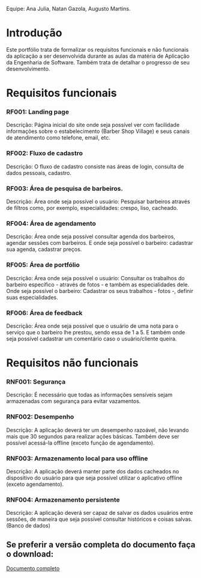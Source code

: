 Equipe: Ana Julia, Natan Gazola, Augusto Martins.

# Introdução
Este portfólio trata de formalizar os requisitos funcionais e não funcionais da aplicação a ser desenvolvida durante as aulas da matéria de Aplicação da Engenharia de Software. Também trata de detalhar o progresso de seu desenvolvimento.

# Requisitos funcionais

### RF001: Landing page
Descrição: Página inicial do site onde seja possível ver com facilidade informações sobre o estabelecimento (Barber Shop Village) e seus canais de atendimento como telefone, email, etc.

### RF002: Fluxo de cadastro
Descrição: O fluxo de cadastro consiste nas áreas de login, consulta de dados pessoais, cadastro.

### RF003: Área de pesquisa de barbeiros.
Descrição: Área onde seja possível o usuário: Pesquisar barbeiros através de filtros como, por exemplo, especialidades: crespo, liso, cacheado.

### RF004: Área de agendamento
 Descrição: Área onde seja possível consultar agenda dos barbeiros, agendar sessões com barbeiros. E onde seja possível o barbeiro: cadastrar sua agenda, cadastrar preços.

### RF005: Área de portfólio
Descrição: Área onde seja possível o usuário: Consultar os trabalhos do barbeiro específico - através de fotos - e também as especialidades dele.
Onde seja possível o barbeiro: Cadastrar os seus trabalhos - fotos -, definir suas especialidades.

### RF006: Área de feedback
Descrição: Área onde seja possível que o usuário de uma nota para o serviço que o barbeiro lhe prestou, sendo essa de 1 a 5. E também onde seja possível cadastrar um comentário caso o usuário/cliente queira.

# Requisitos não funcionais

### RNF001: Segurança
Descrição: É necessário que todas as informações sensíveis sejam armazenadas com segurança para evitar vazamentos.

### RNF002: Desempenho
Descrição: A aplicação deverá ter um desempenho razoável, não levando mais que 30 segundos para realizar ações básicas. Também deve ser possível acessá-la offline (exceto função de agendamento).

### RNF003: Armazenamento local para uso offline
Descrição: A aplicação deverá manter parte dos dados cacheados no dispositivo do usuário para que seja possível utilizar o aplicativo offline (exceto agendamento).

### RNF004: Armazenamento persistente
Descrição: A aplicação deverá ser capaz de salvar os dados usuários entre sessões, de maneira que seja possível consultar históricos e coisas salvas. (Banco de dados)

## Se preferir a versão completa do documento faça o download:
[Documento completo](https://docs.google.com/document/d/1Wbn6q-uAzTvpI6HY3tQvaL77RzUD2yGxHRVo6WFnbek/edit?usp=sharing)
